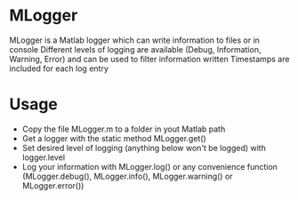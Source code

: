 # MLogger
MLogger is a Matlab logger which can write information to files or in console
Different levels of logging are available (Debug, Information, Warning, Error) 
and can be used to filter information written
Timestamps are included for each log entry

# Usage
* Copy the file MLogger.m to a folder in yout Matlab path
* Get a logger with the static method MLogger.get()
* Set desired level of logging (anything below won't be logged) with logger.level
* Log your information with MLogger.log() or any convenience function (MLogger.debug(),
 MLogger.info(), MLogger.warning() or MLogger.error())
